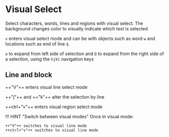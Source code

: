 # Visual Select

Select characters, words, lines and regions with visual select.  The background changes color to visually indicate which text is selected

`v` enters visual select mode and can be with objects such as word `w` and locations such as end of line `$`.

`o` to expand from left side of selection and `O` to expand from the right side of a selection, using the `hjkl` navigation keys


## Line and block

++"V"++ enters visual line select mode

++"j"++ and ++"k"++ alter the selection by line


++ctrl+"v"++ enters visual region select mode

!!! HINT "Switch between visual modes"
    Once in visual mode: 

    ++"V"++ switches to visual line mode
    ++ctrl+"v"++ switches to visual line mode

